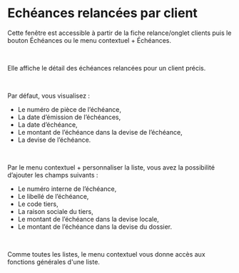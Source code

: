 # Echéances relancées par client

Cette fenêtre est accessible à partir de la fiche relance/onglet clients 
 puis le bouton Échéances ou le menu contextuel + Échéances.


 


Elle affiche le détail des échéances relancées pour un client précis.


 


Par défaut, vous visualisez :


* Le numéro de pièce 
 de l’échéance,
* La date d’émission 
 de l’échéances,
* La date d’échéance,
* Le montant de l’échéance 
 dans la devise de l’échéance,
* La devise de l’échéance.


 


Par le menu contextuel + personnaliser la liste, vous avez la possibilité 
 d’ajouter les champs suivants :


* Le numéro interne 
 de l’échéance,
* Le libellé de l’échéance,
* Le code tiers,
* La raison sociale 
 du tiers,
* Le montant de l’échéance 
 dans la devise locale,
* Le montant de l’échéance 
 dans la devise du dossier.


 


Comme toutes les listes, le menu contextuel vous donne accès aux fonctions 
 générales d'une liste.


